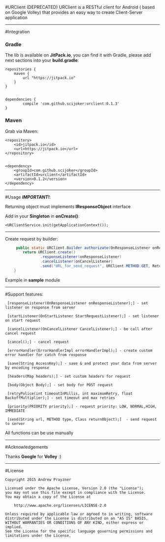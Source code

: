 #URClient (DEPRECATED)
URClient is a RESTful client for Android ( based on Google Volley) that provides an easy way to create Client-Server application


<hr>


#Integration

<h3>Gradle</h3>
The lib is available on <b>JitPack.io</b>, you can find it with Gradle, please add next sections into your <b>build.gradle</b>:

	repositories {
	    maven {
	        url "https://jitpack.io"
	    }
	}
	
	
	dependencies {
	        compile 'com.github.scijoker:urclient:0.1.3'
	}
	
<h3>Maven</h3>
Grab via Maven:

	<repository>
	    <id>jitpack.io</id>
	    <url>https://jitpack.io</url>
	</repository>
	
	
	<dependency>
	    <groupId>com.github.scijoker</groupId>
	    <artifactId>urclient</artifactId>
	    <version>0.1.2</version>
	</dependency>


<hr>


#Usage
<i><b>IMPORTANT!</b></i>: 


Returning object must implements <b>IResponseObject</b> interface


Add in your <b>Singleton</b> in <b>onCreate()</b>:


	<URClientService.init(getApplicationContext());

<hr>

Create request by builder:
```java
	 public static URClient.Builder authorizate(OnResponseListener onResponseListener, OnCancelListener onCancelListener) {
        return URClient.create()
                .responseListener(onResponseListener)
                .cancelListener(onCancelListener)
                .send("URL_for_send_request", URClient.METHOD.GET, ReturnedObject.class);
    }
```


Example in <b>sample</b> module

<hr>

#Support features:

	 [responseListener(OnResponseListener onResponseListener);] - set listener on response from server
 
	 [startListener(OnStartListener StartRequestListener);] - set listener on start request
 
	 [cancelListener(OnCancelListener CancelListener);] - be call after cancel request 
 
	 [cancel();] - cancel request
 
	 [errorHandler(ErrorHandlerImpl errorHandlerImpl);] - create custom error handler for catch from response
 
	 [save(String AccessKey);] - save & and protect your data from server by encoding response

	 [headers(Map headers);] - set custom headers for request

	 [body(Object Body);] - set body for POST request

	 [retryPolice(int timeoutInMillis, int maximumRetry, float BackoffMultiplier);] - set timeout and max retries

	 [priority(PRIORITY priority);] - request priority: LOW, NORMAL,HIGH, IMMEDIATE

	 [send(String url, METHOD type, Class returnObject);]  - send request to server
	 
All functions can be use manually


<hr>

#Acknowledgements


Thanks <b>Google</b> for <b>Volley</b> :)


<hr>


#License


 	Copyright 2015 Andrew Prayzner

    Licensed under the Apache License, Version 2.0 (the "License");
    you may not use this file except in compliance with the License.
    You may obtain a copy of the License at

        http://www.apache.org/licenses/LICENSE-2.0

    Unless required by applicable law or agreed to in writing, software
    distributed under the License is distributed on an "AS IS" BASIS,
    WITHOUT WARRANTIES OR CONDITIONS OF ANY KIND, either express or implied.
    See the License for the specific language governing permissions and
    limitations under the License.

